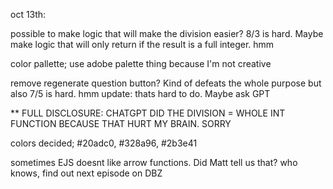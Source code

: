 oct 13th:

possible to make logic that will make the division easier? 8/3 is hard.
Maybe make logic that will only return if the result is a full integer. hmm

color pallette; use adobe palette thing because I'm not creative

remove regenerate question button? Kind of defeats the whole purpose but also 7/5 is hard. hmm
update: thats hard to do. Maybe ask GPT

\*\* FULL DISCLOSURE: CHATGPT DID THE DIVISION = WHOLE INT FUNCTION BECAUSE THAT HURT MY BRAIN. SORRY

colors decided;
#20adc0, #328a96, #2b3e41

sometimes EJS doesnt like arrow functions. Did Matt tell us that? who knows, find out next episode on DBZ
